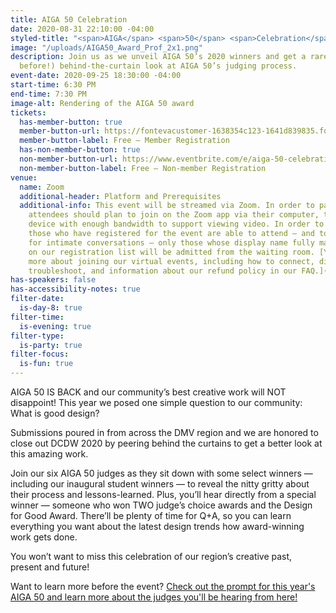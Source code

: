 ```yaml
---
title: AIGA 50 Celebration
date: 2020-08-31 22:10:00 -04:00
styled-title: "<span>AIGA</span> <span>50</span> <span>Celebration</span>"
image: "/uploads/AIGA50_Award_Prof_2x1.png"
description: Join us as we unveil AIGA 50’s 2020 winners and get a rare (never done
  before!) behind-the-curtain look at AIGA 50’s judging process.
event-date: 2020-09-25 18:30:00 -04:00
start-time: 6:30 PM
end-time: 7:30 PM
image-alt: Rendering of the AIGA 50 award
tickets:
  has-member-button: true
  member-button-url: https://fontevacustomer-1638354c123-1641d839835.force.com/services/oauth2/authorize?client_id=3MVG9nthuDc9owbcOq7_07W.HriOQQPWTbMkrpOla.ajDQlTHf4_uby_mhwylcX.mJBU2O2SppTiZMS0J_HJd&response_type=code&redirect_uri=https://ikit.aiga.org/ikit_national_util/ikit-national-util-sso-redirect/&state=https%3A%2F%2Fdc.aiga.org%2Fevent%2Faiga-50-celebration%2F%3Fredirect_source%3Deventbrite_register
  member-button-label: Free — Member Registration
  has-non-member-button: true
  non-member-button-url: https://www.eventbrite.com/e/aiga-50-celebration-tickets-118852146971
  non-member-button-label: Free — Non-member Registration
venue:
  name: Zoom
  additional-header: Platform and Prerequisites
  additional-info: This event will be streamed via Zoom. In order to participate fully,
    attendees should plan to join on the Zoom app via their computer, tablet, or mobile
    device with enough bandwidth to support viewing video. In order to ensure only
    those who have registered for the event are able to attend — and to create space
    for intimate conversations — only those whose display name fully matches the name
    on our registration list will be admitted from the waiting room. [You can find
    more about joining our virtual events, including how to connect, directions to
    troubleshoot, and information about our refund policy in our FAQ.](/faqs)
has-speakers: false
has-accessibility-notes: true
filter-date:
  is-day-8: true
filter-time:
  is-evening: true
filter-type:
  is-party: true
filter-focus:
  is-fun: true
---
```


AIGA 50 IS BACK and our community’s best creative work will NOT disappoint! This year we posed one simple question to our community: What is good design?

Submissions poured in from across the DMV region and we are honored to close out DCDW 2020 by peering behind the curtains to get a better look at this amazing work.

Join our six AIGA 50 judges as they sit down with some select winners — including our inaugural student winners — to reveal the nitty gritty about their process and lessons-learned. Plus, you’ll hear directly from a special winner — someone who won TWO judge’s choice awards and the Design for Good Award. There’ll be plenty of time for Q+A, so you can learn everything you want about the latest design trends how award-winning work gets done.

You won’t want to miss this celebration of our region’s creative past, present and future!

Want to learn more before the event? [Check out the prompt for this year's AIGA 50 and learn more about the judges you'll be hearing from here!](https://www.aiga50dc.org/)
